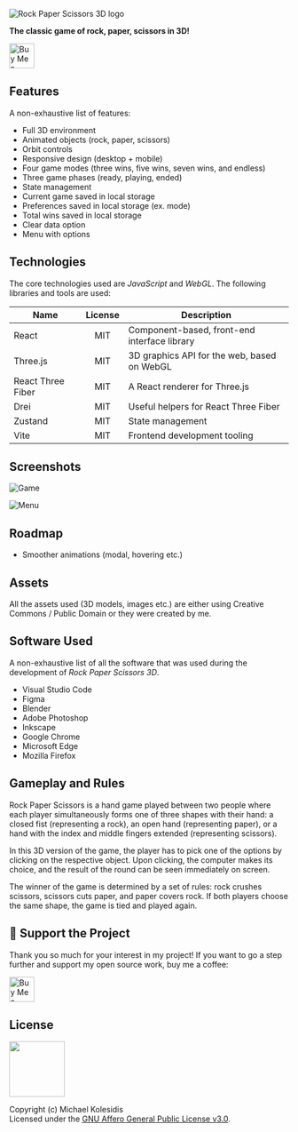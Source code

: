 ![Rock Paper Scissors 3D logo](./logo.png)

**The classic game of rock, paper, scissors in 3D!**

<a href='https://ko-fi.com/michaelkolesidis' target='_blank'><img src='https://cdn.ko-fi.com/cdn/kofi1.png' style='border:0px;height:45px;' alt='Buy Me a Coffee at ko-fi.com' /></a>

## Features

A non-exhaustive list of features:

- Full 3D environment
- Animated objects (rock, paper, scissors)
- Orbit controls
- Responsive design (desktop + mobile)
- Four game modes (three wins, five wins, seven wins, and endless)
- Three game phases (ready, playing, ended)
- State management
- Current game saved in local storage
- Preferences saved in local storage (ex. mode)
- Total wins saved in local storage
- Clear data option
- Menu with options

## Technologies

The core technologies used are _JavaScript_ and _WebGL_. The following libraries and tools are used:

| Name              | License | Description                                  |
| ----------------- | :-----: | -------------------------------------------- |
| React             |   MIT   | Component-based, front-end interface library |
| Three.js          |   MIT   | 3D graphics API for the web, based on WebGL  |
| React Three Fiber |   MIT   | A React renderer for Three.js                |
| Drei              |   MIT   | Useful helpers for React Three Fiber         |
| Zustand           |   MIT   | State management                             |
| Vite              |   MIT   | Frontend development tooling                 |

## Screenshots

![Game](./screenshots/screenshot_1.png)

![Menu](./screenshots/screenshot_2.png)

## Roadmap

- Smoother animations (modal, hovering etc.)

## Assets

All the assets used (3D models, images etc.) are either using Creative Commons / Public Domain or they were created by me.

## Software Used

A non-exhaustive list of all the software that was used during the development of _Rock Paper Scissors 3D_.

- Visual Studio Code
- Figma
- Blender
- Adobe Photoshop
- Inkscape
- Google Chrome
- Microsoft Edge
- Mozilla Firefox

## Gameplay and Rules

Rock Paper Scissors is a hand game played between two people where each player simultaneously forms one of three shapes with their hand: a closed fist (representing a rock), an open hand (representing paper), or a hand with the index and middle fingers extended (representing scissors).

In this 3D version of the game, the player has to pick one of the options by clicking on the respective object. Upon clicking, the computer makes its choice, and the result of the round can be seen immediately on screen.

The winner of the game is determined by a set of rules: rock crushes scissors, scissors cuts paper, and paper covers rock. If both players choose the same shape, the game is tied and played again.

## 💖 Support the Project

Thank you so much for your interest in my project! If you want to go a step further and support my open source work, buy me a coffee:

<a href='https://ko-fi.com/michaelkolesidis' target='_blank'><img src='https://cdn.ko-fi.com/cdn/kofi1.png' style='border:0px;height:45px;' alt='Buy Me a Coffee at ko-fi.com' /></a>

## License

<a href="https://www.gnu.org/licenses/agpl-3.0.html"><img src="https://upload.wikimedia.org/wikipedia/commons/0/06/AGPLv3_Logo.svg" height="100px" /></a>

Copyright (c) Michael Kolesidis  
Licensed under the [GNU Affero General Public License v3.0](https://www.gnu.org/licenses/agpl-3.0.html).
